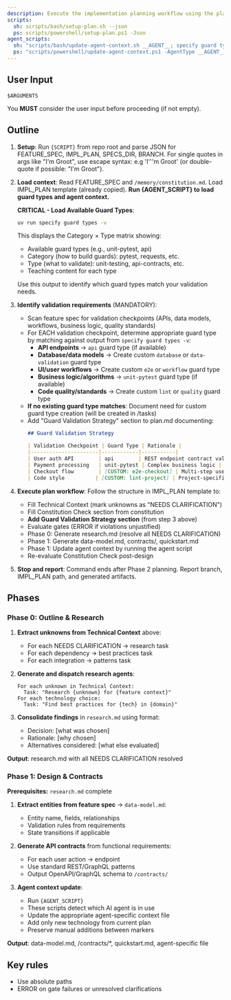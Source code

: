 ```yaml
---
description: Execute the implementation planning workflow using the plan template to generate design artifacts.
scripts:
  sh: scripts/bash/setup-plan.sh --json
  ps: scripts/powershell/setup-plan.ps1 -Json
agent_scripts:
  sh: "scripts/bash/update-agent-context.sh __AGENT__; specify guard types -v"
  ps: "scripts/powershell/update-agent-context.ps1 -AgentType __AGENT__; specify guard types -v"
---
```


## User Input

```text
$ARGUMENTS
```

You **MUST** consider the user input before proceeding (if not empty).

## Outline

1. **Setup**: Run `{SCRIPT}` from repo root and parse JSON for FEATURE_SPEC, IMPL_PLAN, SPECS_DIR, BRANCH. For single quotes in args like "I'm Groot", use escape syntax: e.g 'I'\''m Groot' (or double-quote if possible: "I'm Groot").

2. **Load context**: Read FEATURE_SPEC and `/memory/constitution.md`. Load IMPL_PLAN template (already copied). **Run {AGENT_SCRIPT} to load guard types and agent context.**
   
   **CRITICAL - Load Available Guard Types**:
   ```bash
   uv run specify guard types -v
   ```
   This displays the Category × Type matrix showing:
   - Available guard types (e.g., unit-pytest, api)
   - Category (how to build guards): pytest, requests, etc.
   - Type (what to validate): unit-testing, api-contracts, etc.
   - Teaching content for each type
   
   Use this output to identify which guard types match your validation needs.

3. **Identify validation requirements** (MANDATORY):
   - Scan feature spec for validation checkpoints (APIs, data models, workflows, business logic, quality standards)
   - For EACH validation checkpoint, determine appropriate guard type by matching against output from `specify guard types -v`:
     * **API endpoints** → `api` guard type (if available)
     * **Database/data models** → Create custom `database` or `data-validation` guard type
     * **UI/user workflows** → Create custom `e2e` or `workflow` guard type  
     * **Business logic/algorithms** → `unit-pytest` guard type (if available)
     * **Code quality/standards** → Create custom `lint` or `quality` guard type
   - **If no existing guard type matches**: Document need for custom guard type creation (will be created in /tasks)
   - Add "Guard Validation Strategy" section to plan.md documenting:
     ```markdown
     ## Guard Validation Strategy
     
     | Validation Checkpoint | Guard Type | Rationale |
     |----------------------|------------|-----------|
     | User auth API        | api        | REST endpoint contract validation |
     | Payment processing   | unit-pytest | Complex business logic |
     | Checkout flow        | [CUSTOM: e2e-checkout] | Multi-step user workflow (create in /tasks) |
     | Code style          | [CUSTOM: lint-project] | Project-specific linting rules (create in /tasks) |
     ```

4. **Execute plan workflow**: Follow the structure in IMPL_PLAN template to:
   - Fill Technical Context (mark unknowns as "NEEDS CLARIFICATION")
   - Fill Constitution Check section from constitution
   - **Add Guard Validation Strategy section** (from step 3 above)
   - Evaluate gates (ERROR if violations unjustified)
   - Phase 0: Generate research.md (resolve all NEEDS CLARIFICATION)
   - Phase 1: Generate data-model.md, contracts/, quickstart.md
   - Phase 1: Update agent context by running the agent script
   - Re-evaluate Constitution Check post-design

5. **Stop and report**: Command ends after Phase 2 planning. Report branch, IMPL_PLAN path, and generated artifacts.

## Phases

### Phase 0: Outline & Research

1. **Extract unknowns from Technical Context** above:
   - For each NEEDS CLARIFICATION → research task
   - For each dependency → best practices task
   - For each integration → patterns task

2. **Generate and dispatch research agents**:
   ```
   For each unknown in Technical Context:
     Task: "Research {unknown} for {feature context}"
   For each technology choice:
     Task: "Find best practices for {tech} in {domain}"
   ```

3. **Consolidate findings** in `research.md` using format:
   - Decision: [what was chosen]
   - Rationale: [why chosen]
   - Alternatives considered: [what else evaluated]

**Output**: research.md with all NEEDS CLARIFICATION resolved

### Phase 1: Design & Contracts

**Prerequisites:** `research.md` complete

1. **Extract entities from feature spec** → `data-model.md`:
   - Entity name, fields, relationships
   - Validation rules from requirements
   - State transitions if applicable

2. **Generate API contracts** from functional requirements:
   - For each user action → endpoint
   - Use standard REST/GraphQL patterns
   - Output OpenAPI/GraphQL schema to `/contracts/`

3. **Agent context update**:
   - Run `{AGENT_SCRIPT}`
   - These scripts detect which AI agent is in use
   - Update the appropriate agent-specific context file
   - Add only new technology from current plan
   - Preserve manual additions between markers

**Output**: data-model.md, /contracts/*, quickstart.md, agent-specific file

## Key rules

- Use absolute paths
- ERROR on gate failures or unresolved clarifications


